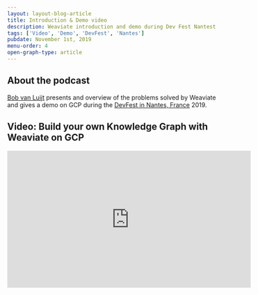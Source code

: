 ```yaml
---
layout: layout-blog-article
title: Introduction & Demo video
description: Weaviate introduction and demo during Dev Fest Nantest
tags: ['Video', 'Demo', 'DevFest', 'Nantes']
pubdate: November 1st, 2019
menu-order: 4
open-graph-type: article
---
```


## About the podcast

[Bob van Luijt](https://www.linkedin.com/in/bobvanluijt/) presents and overview of the problems solved by Weaviate and gives a demo on GCP during the [DevFest in Nantes, France](https://devfest.gdgnantes.com/) 2019.

## Video: Build your own Knowledge Graph with Weaviate on GCP

<iframe width="560" height="315" src="https://www.youtube.com/embed/hlG0vto2CdM" frameborder="0" allow="accelerometer; autoplay; encrypted-media; gyroscope; picture-in-picture" allowfullscreen></iframe>
